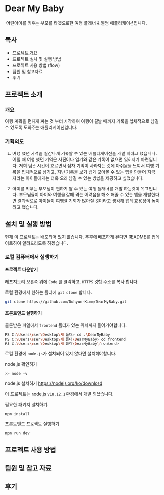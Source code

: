 # Dear My Baby

​	어린아이를 키우는 부모를 타겟으로한 여행 플래너 & 앨범 애플리케이션입니다.

## 목차

- [프로젝트 개요](#프로젝트-소개)
- 프로젝트 설치 및 실행 방법
- 프로젝트 사용 방법 (flow)
- 팀원 및 참고자료
- 후기

## 프로젝트 소개

### 개요

여행 계획을 편하게 짜는 것 부터 시작하여 여행이 끝날 때까지 기록을 입체적으로 남길 수 있도록 도와주는 애플리케이션입니다. 

### 기획의도

1.   여행 했던 기억을 실감나게 기록할 수 있는 애플리케이션을 개발 하려고 했습니다. 어릴 때 여행 했던 기억은 사진이나 일기와 같은 기록이 없으면 잊혀지기 마련입니다. 저희 팀은 시간이 흐르면서 점차 기억이 사라지는 것에 아쉬움을 느껴서 여행 기록을 입체적으로 남기고, 지난 기록을 보기 쉽게 모아볼 수 있는  앱을 만들어 지금 자라는 아이들에게는 더욱 오래 남길 수 있는 방법을 제공하고 싶었습니다.

2.   아이를 키우는 부모님이 편하게 짤 수  있는 여행 플래너를 개발 하는것이 목표입니다. 부모님들이 아이와 여행을 갈때 겪는 어려움을 해소 해줄 수 있는 앱을 개발한다면 결과적으로 아이들이 여행갈 기회가 많아질 것이라고 생각해 앱의 효용성이 높이려고 했습니다.

   



## 설치 및 실행 방법

현재 이 프로젝트는 배포되어 있지 않습니다. 추후에 배포하게 된다면 README를 업데이트하여 알려드리도록 하겠습니다. 

### 로컬 컴퓨터에서 실행하기

#### 프로젝트 다운받기

레포지토리 오른쪽 위에 `Code` 를 클릭하고, `HTTPS` 깃헙 주소를 복사 합니다.

로컬 환경에서 원하는 폴더에 `git clone` 합니다.

```bash
git clone https://github.com/Dohyun-Kimm/DearMyBaby.git
```



#### 프론트엔드 실행하기

클론받은 파일에서 `frontend` 폴더가 있는 위치까지 들어가야합니다. 

```bash
PS C:\Users\user\Desktop\새 폴더> cd .\DearMyBaby
PS C:\Users\user\Desktop\새 폴더\DearMyBaby> cd frontend
PS C:\Users\user\Desktop\새 폴더\DearMyBaby\frontend>
```

로컬 환경에 `node.js`가 설치되어 있지 않다면  설치해야합니다.

node.js 확인하기

```bash
>> node -v
```

node.js 설치하기 https://nodejs.org/ko/download

이 프로젝트는 node.js `v18.12.1` 환경에서 개발 되었습니다.

필요한 패키지 설치하기.

```bash
npm install
```

프론트엔드 프로젝트 실행하기

```bash
npm run dev
```







## 프로젝트 사용 방법



## 팀원 및 참고 자료



## 후기

